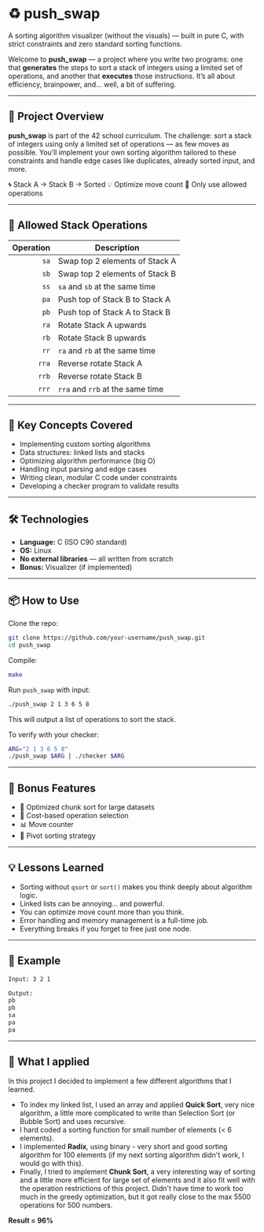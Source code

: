 # ♻️ push_swap

A sorting algorithm visualizer (without the visuals) — built in pure C, with strict constraints and zero standard sorting functions.

Welcome to **push_swap** — a project where you write two programs: one that **generates** the steps to sort a stack of integers using a limited set of operations, and another that **executes** those instructions. It’s all about efficiency, brainpower, and… well, a bit of suffering.

---

## 🚀 Project Overview

**push_swap** is part of the 42 school curriculum. The challenge: sort a stack of integers using only a limited set of operations — as few moves as possible.
You’ll implement your own sorting algorithm tailored to these constraints and handle edge cases like duplicates, already sorted input, and more.

🌀 Stack A → Stack B → Sorted
💡 Optimize move count
🛑 Only use allowed operations

---

## 🔧 Allowed Stack Operations

| Operation | Description                      |
| --------: | -------------------------------- |
|      `sa` | Swap top 2 elements of Stack A   |
|      `sb` | Swap top 2 elements of Stack B   |
|      `ss` | `sa` and `sb` at the same time   |
|      `pa` | Push top of Stack B to Stack A   |
|      `pb` | Push top of Stack A to Stack B   |
|      `ra` | Rotate Stack A upwards           |
|      `rb` | Rotate Stack B upwards           |
|      `rr` | `ra` and `rb` at the same time   |
|     `rra` | Reverse rotate Stack A           |
|     `rrb` | Reverse rotate Stack B           |
|     `rrr` | `rra` and `rrb` at the same time |

---

## 🧠 Key Concepts Covered

* Implementing custom sorting algorithms
* Data structures: linked lists and stacks
* Optimizing algorithm performance (big O)
* Handling input parsing and edge cases
* Writing clean, modular C code under constraints
* Developing a checker program to validate results

---

## 🛠️ Technologies

* **Language:** C (ISO C90 standard)
* **OS:** Linux
* **No external libraries** — all written from scratch
* **Bonus:** Visualizer (if implemented)

---

## 📦 How to Use

Clone the repo:

```bash
git clone https://github.com/your-username/push_swap.git
cd push_swap
```

Compile:

```bash
make
```

Run `push_swap` with input:

```bash
./push_swap 2 1 3 6 5 8
```

This will output a list of operations to sort the stack.

To verify with your checker:

```bash
ARG="2 1 3 6 5 8"
./push_swap $ARG | ./checker $ARG
```

---

## 🧪 Bonus Features

* 🧠 Optimized chunk sort for large datasets
* 🧮 Cost-based operation selection
* 📊 Move counter
* 🧵 Pivot sorting strategy

---

## 💡 Lessons Learned

* Sorting without `qsort` or `sort()` makes you think deeply about algorithm logic.
* Linked lists can be annoying... and powerful.
* You can optimize move count more than you think.
* Error handling and memory management is a full-time job.
* Everything breaks if you forget to free just one node.

---

## 🧪 Example

```bash
Input: 3 2 1

Output:
pb
pb
sa
pa
pa
```

---

## 📝 What I applied

In this project I decided to implement a few different algorithms that I learned.
- To index my linked list, I used an array and applied **Quick Sort**, very nice algorithm, a little more complicated to write than Selection Sort (or Bubble Sort) and uses recursive.
- I hard coded a sorting function for small number of elements (< 6 elements).
- I implemented **Radix**, using binary - very short and good sorting algorithm for 100 elements (if my next sorting algorithm didn't work, I would go with this).
- Finally, I tried to implement **Chunk Sort**, a very interesting way of sorting and a little more efficient for large set of elements and it also fit well with the operation restrictions of this project. Didn't have time to work too much in the greedy optimization, but it got really close to the max 5500 operations for 500 numbers.

**Result = 96%**
